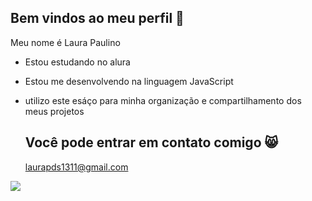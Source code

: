 ## Bem vindos ao meu perfil 👋

Meu nome é Laura Paulino 

- Estou estudando no alura
- Estou me desenvolvendo na linguagem JavaScript
- utilizo este esáço para minha organização e compartilhamento dos meus projetos

  ## Você pode entrar em contato comigo 😸

  laurapds1311@gmail.com

![](  https://media1.tenor.com/m/V0F9NjlwtfcAAAAC/wave-joy.gif)
